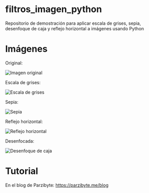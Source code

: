 # filtros_imagen_python
 Repositorio de demostración para aplicar escala de grises, sepia, desenfoque de caja y reflejo horizontal a imágenes usando Python


# Imágenes

Original:


![Imagen original](https://raw.githubusercontent.com/parzibyte/filtros_imagenes_python/master/travel.bmp)

Escala de grises:


![Escala de grises](https://raw.githubusercontent.com/parzibyte/filtros_imagenes_python/master/travel_grises.bmp)

Sepia:


![Sepia](https://raw.githubusercontent.com/parzibyte/filtros_imagenes_python/master/travel_sepia.bmp)

Reflejo horizontal:


![Reflejo horizontal](https://raw.githubusercontent.com/parzibyte/filtros_imagenes_python/master/travel_reflejo.bmp)

Desenfocada:


![Desenfoque de caja](https://raw.githubusercontent.com/parzibyte/filtros_imagenes_python/master/travel_difuminada.bmp)


# Tutorial
En el blog de Parzibyte: https://parzibyte.me/blog